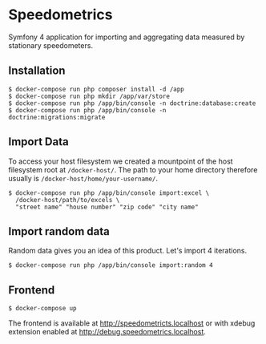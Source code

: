 # Speedometrics

Symfony 4 application for importing and aggregating data measured by stationary speedometers. 

## Installation

    $ docker-compose run php composer install -d /app
    $ docker-compose run php mkdir /app/var/store
    $ docker-compose run php /app/bin/console -n doctrine:database:create
    $ docker-compose run php /app/bin/console -n doctrine:migrations:migrate

## Import Data

To access your host filesystem we created a mountpoint of the host filesystem
root at `/docker-host/`. The path to your home directory therefore usually is
`/docker-host/home/your-username/`.

    $ docker-compose run php /app/bin/console import:excel \
      /docker-host/path/to/excels \
      "street name" "house number" "zip code" "city name"

## Import random data

Random data gives you an idea of this product. Let's import 4 iterations.

    $ docker-compose run php /app/bin/console import:random 4

## Frontend

    $ docker-compose up

The frontend is available at http://speedometricts.localhost or with xdebug
extension enabled at http://debug.speedometrics.localhost.
